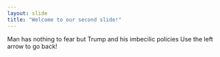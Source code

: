 ```yaml
---
layout: slide
title: "Welcome to our second slide!"
---
```

Man has nothing to fear but Trump and his imbecilic policies
Use the left arrow to go back!
